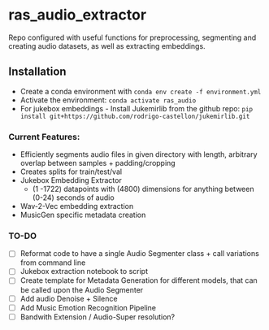 # ras_audio_extractor
Repo configured with useful functions for preprocessing, segmenting and creating audio datasets, as well as extracting embeddings.

## Installation
 - Create a conda environment with
   `conda env create -f environment.yml`
 - Activate the environment:
   `conda activate ras_audio`
 - For jukebox embeddings - Install Jukemirlib from the github repo:
   `pip install git+https://github.com/rodrigo-castellon/jukemirlib.git`

### Current Features:
 - Efficiently segments audio files in given directory with length, arbitrary overlap between samples + padding/cropping
 - Creates splits for train/test/val
 - Jukebox Embedding Extractor
   - (1 -1722) datapoints with (4800) dimensions for anything between (0-24) seconds of audio
 - Wav-2-Vec embedding extraction
 - MusicGen specific metadata creation

### TO-DO
- [ ] Reformat code to have a single Audio Segmenter class + call variations from command line
- [ ] Jukebox extraction notebook to script
- [ ] Create template for Metadata Generation for different models, that can be called upon the Audio Segmenter
- [ ] Add audio Denoise + Silence
- [ ] Add Music Emotion Recognition Pipeline
- [ ] Bandwith Extension / Audio-Super resolution?
